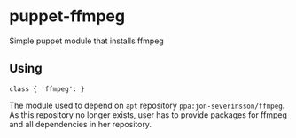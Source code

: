 puppet-ffmpeg
=============

Simple puppet module that installs ffmpeg

Using
-----

    class { 'ffmpeg': }

The module used to depend on `apt` repository `ppa:jon-severinsson/ffmpeg`. As this repository no longer exists, user has to provide packages for ffmpeg and all dependencies in her repository.
